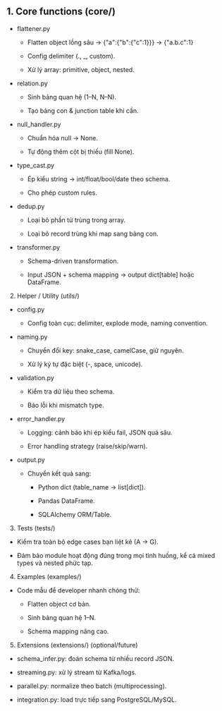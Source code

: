 ## 1. Core functions (core/)

- flattener.py

    - Flatten object lồng sâu → {"a":{"b":{"c":1}}} → {"a.b.c":1}

    - Config delimiter (., _, custom).

    - Xử lý array: primitive, object, nested.

- relation.py

    -  Sinh bảng quan hệ (1–N, N–N).

    - Tạo bảng con & junction table khi cần.

- null_handler.py

    - Chuẩn hóa null → None.

    - Tự động thêm cột bị thiếu (fill None).

- type_cast.py

    - Ép kiểu string → int/float/bool/date theo schema.

    - Cho phép custom rules.

- dedup.py

    - Loại bỏ phần tử trùng trong array.

    - Loại bỏ record trùng khi map sang bảng con.

- transformer.py

    - Schema-driven transformation.

    - Input JSON + schema mapping → output dict[table] hoặc DataFrame.

2. Helper / Utility (utils/)

- config.py

    - Config toàn cục: delimiter, explode mode, naming convention.

- naming.py

    - Chuyển đổi key: snake_case, camelCase, giữ nguyên.

    - Xử lý ký tự đặc biệt (-, space, unicode).

- validation.py

    - Kiểm tra dữ liệu theo schema.

    - Báo lỗi khi mismatch type.

- error_handler.py

    - Logging: cảnh báo khi ép kiểu fail, JSON quá sâu.

    - Error handling strategy (raise/skip/warn).

- output.py

    - Chuyển kết quả sang:

        - Python dict (table_name → list[dict]).

        - Pandas DataFrame.

        - SQLAlchemy ORM/Table.

3. Tests (tests/)

- Kiểm tra toàn bộ edge cases bạn liệt kê (A → G).

- Đảm bảo module hoạt động đúng trong mọi tình huống, kể cả mixed types và nested phức tạp.

4. Examples (examples/)

- Code mẫu để developer nhanh chóng thử:

    - Flatten object cơ bản.

    - Sinh bảng quan hệ 1–N.

    - Schema mapping nâng cao.

5. Extensions (extensions/) (optional/future)

- schema_infer.py: đoán schema từ nhiều record JSON.

- streaming.py: xử lý stream từ Kafka/logs.

- parallel.py: normalize theo batch (multiprocessing).

- integration.py: load trực tiếp sang PostgreSQL/MySQL.
